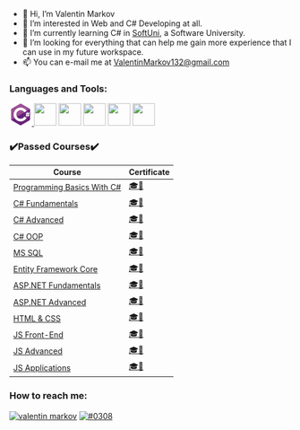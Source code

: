 - 👋 Hi, I’m Valentin Markov
- 👀 I’m interested in Web and C# Developing at all.
- 🌱 I’m currently learning C# in [SoftUni](https://softuni.bg), a Software University.
- 💞️ I’m looking for everything that can help me gain more experience that I can use in my future workspace.
- 📫 You can e-mail me at ValentinMarkov132@gmail.com

<h3 align="left">Languages and Tools:</h3>

<span align="left"> <a href="https://www.w3schools.com/cs/" target="_blank" rel="noreferrer"> <img src="https://raw.githubusercontent.com/devicons/devicon/master/icons/csharp/csharp-original.svg" alt="csharp" width="40" height="40"/> </a> 
</span>
<span>
  <img src="https://upload.wikimedia.org/wikipedia/commons/thumb/e/ee/.NET_Core_Logo.svg/1024px-.NET_Core_Logo.svg.png" width="40" height="40"/>
</span>
<span>
  <img src="https://user-images.githubusercontent.com/101991279/212461870-0a789119-70dd-4cf0-9eb6-0c57ad1b05f7.png" width="40" height="40"/>
</span>
<span>
  <img src="https://user-images.githubusercontent.com/101991279/212462939-93298844-7102-45a6-82c9-324a056046a2.png" width="40" height="40"/>
</span>
<span>
  <img src="https://user-images.githubusercontent.com/101991279/212462955-10cd8993-b62b-49da-bf20-dddd7a0111a6.png" width="40" height="40"/>
</span>
<span>
  <img src="https://repository-images.githubusercontent.com/584068292/2445b500-869d-498e-ae47-2a3e5820e3c5" width="40" height="40"/>
</span>


<h3>✔️Passed Courses✔️</h3>

| Course  | Certificate |
| ------------- | ------------- |
| [Programming Basics With C#](https://softuni.bg/trainings/3624/programming-basics-with-csharp-february-2022) | [🎓📜](https://softuni.bg/certificates/details/131337/466f6e19)  |
| [C# Fundamentals](https://softuni.bg/trainings/3729/programming-fundamentals-with-csharp-may-2022)  | [🎓📜](https://softuni.bg/certificates/details/139392/e788c45e)|
| [C# Advanced](https://softuni.bg/trainings/3842/csharp-advanced-september-2022)  | [🎓📜](https://softuni.bg/certificates/details/143937/611ac87c)  |
| [C# OOP](https://softuni.bg/trainings/3843/csharp-oop-october-2022)  | [🎓📜](https://softuni.bg/certificates/details/150722/68e7dc4c)  |
| [MS SQL](https://softuni.bg/trainings/3965/ms-sql-january-2023)  | [🎓📜](https://softuni.bg/certificates/details/157735/e105c269)  |
| [Entity Framework Core](https://softuni.bg/trainings/3966/entity-framework-core-february-2023)  | [🎓📜](https://softuni.bg/certificates/details/164881/5b992e70)  |
| [ASP.NET Fundamentals](https://softuni.bg/trainings/4105/asp-net-fundamentals-may-2023)  | [🎓📜](https://softuni.bg/certificates/details/175360/fb89f8f8)  |
| [ASP.NET Advanced](https://softuni.bg/trainings/4107/asp-net-advanced-june-2023)  | [🎓📜](https://softuni.bg/certificates/details/182189/a6b065e6)  |
| [HTML & CSS](https://softuni.bg/trainings/4239/html-and-css-september-2023)  | [🎓📜](https://softuni.bg/certificates/details/190845/fbe914e0)  |
| [JS Front-End](https://softuni.bg/trainings/4240/js-front-end-october-2023)  | [🎓📜](https://softuni.bg/certificates/details/199197/de1c77be)  |
| [JS Advanced](https://softuni.bg/trainings/4372/js-advanced-january-2024)  | [🎓📜](https://softuni.bg/certificates/details/203302/f9c645e6)  |
| [JS Applications](https://softuni.bg/trainings/4373/js-applications-february-2024)  | [🎓📜](https://softuni.bg/certificates/details/209545/0551441e)  |

<p> </p>

<h3 align="left">How to reach me:</h3>
<p align="left">
<a href="https://www.linkedin.com/in/valentin-markov-079596238/" target="blank"><img align="center" src="https://raw.githubusercontent.com/rahuldkjain/github-profile-readme-generator/master/src/images/icons/Social/linked-in-alt.svg" alt="valentin markov" height="30" width="40" /></a>
<a href="https://discord.gg/#0308" target="blank"><img align="center" src="https://raw.githubusercontent.com/rahuldkjain/github-profile-readme-generator/master/src/images/icons/Social/discord.svg" alt="#0308" height="30" width="40" /></a>
</p>

<!---
valyo132/valyo132 is a ✨ special ✨ repository because its `README.md` (this file) appears on your GitHub profile.
You can click the Preview link to take a look at your changes.
--->
